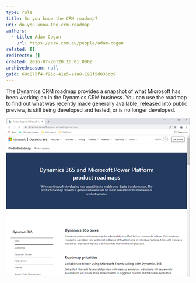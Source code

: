 ```yaml
---
type: rule
title: Do you know the CRM roadmap?
uri: do-you-know-the-crm-roadmap
authors:
  - title: Adam Cogan
    url: https://ssw.com.au/people/adam-cogan
related: []
redirects: []
created: 2016-07-26T20:16:01.000Z
archivedreason: null
guid: 68c875f4-f91d-41a5-a1a8-198f5d836db9
---
```

The Dynamics CRM roadmap provides a snapshot of what Microsoft has been working on in the Dynamics CRM business. You can use the roadmap to find out what was recently made generally available, released into public preview, is still being developed and tested, or is no longer developed.

<!--endintro-->

![Figure: Find out more at the official Microsoft Dynamics CRM Roadmap.](/rules/do-you-know-the-crm-roadmap/DynamicsRoadmap.PNG)
